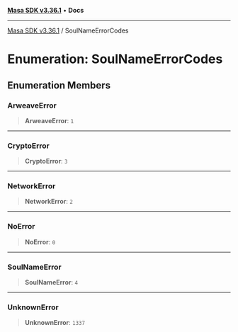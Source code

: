 [**Masa SDK v3.36.1**](../README.md) • **Docs**

***

[Masa SDK v3.36.1](../globals.md) / SoulNameErrorCodes

# Enumeration: SoulNameErrorCodes

## Enumeration Members

### ArweaveError

> **ArweaveError**: `1`

***

### CryptoError

> **CryptoError**: `3`

***

### NetworkError

> **NetworkError**: `2`

***

### NoError

> **NoError**: `0`

***

### SoulNameError

> **SoulNameError**: `4`

***

### UnknownError

> **UnknownError**: `1337`
